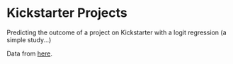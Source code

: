 # Kickstarter Projects
Predicting the outcome of a project on Kickstarter with a logit regression (a simple study...)

Data from [here](https://www.kaggle.com/kemical/kickstarter-projects).
